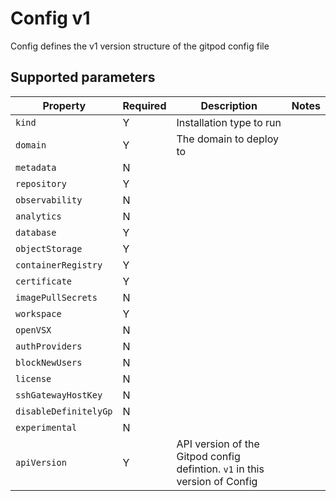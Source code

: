 # Config v1
Config defines the v1 version structure of the gitpod config file

## Supported parameters
| Property | Required | Description | Notes |
| --- | --- | --- | --- |
| `kind` | Y | Installation type to run |  |
| `domain` | Y | The domain to deploy to |  |
| `metadata` | N |  |  |
| `repository` | Y |  |  |
| `observability` | N |  |  |
| `analytics` | N |  |  |
| `database` | Y |  |  |
| `objectStorage` | Y |  |  |
| `containerRegistry` | Y |  |  |
| `certificate` | Y |  |  |
| `imagePullSecrets` | N |  |  |
| `workspace` | Y |  |  |
| `openVSX` | N |  |  |
| `authProviders` | N |  |  |
| `blockNewUsers` | N |  |  |
| `license` | N |  |  |
| `sshGatewayHostKey` | N |  |  |
| `disableDefinitelyGp` | N |  |  |
| `experimental` | N |  |  |
| `apiVersion` | Y | API version of the Gitpod config defintion. `v1` in this version of Config |  |
